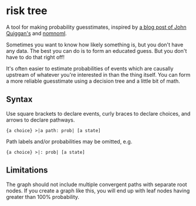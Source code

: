# risk tree

A tool for making probability guesstimates, inspired by [a blog post of John Quiggan's](https://johnquiggin.com/2024/10/28/the-end-of-us-democracy-a-flowchart/) and [nomnoml](https://www.nomnoml.com/).

Sometimes you want to know how likely something is, but you don't have any data. The best you can do is to form an educated guess. But you don't have to do that right off! 

It's often easier to estimate probabilities of events which are causally upstream of whatever you're interested in than the thing itself. You can form a more reliable guesstimate using a decision tree and a little bit of math.

## Syntax

Use square brackets to declare events, curly braces to declare choices, and arrows to declare pathways.

```
{a choice} >|a path: prob| [a state]
```

Path labels and/or probabilities may be omitted, e.g.

```
{a choice} >|: prob| [a state]
```

## Limitations

The graph should not include multiple convergent paths with separate root nodes. If you create a graph like this, you will end up with leaf nodes having greater than 100% probability.